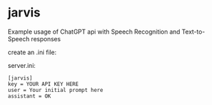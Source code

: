 # jarvis
Example usage of ChatGPT api with Speech Recognition and Text-to-Speech responses

create an .ini file:

server.ini:
```
[jarvis]
key = YOUR API KEY HERE
user = Your initial prompt here
assistant = OK
```